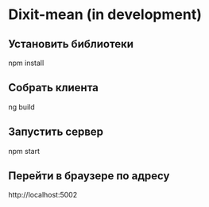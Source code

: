 # Dixit-mean (in development)

## Установить библиотеки

npm install

## Собрать клиента

ng build

## Запустить сервер

npm start

## Перейти в браузере по адресу

http://localhost:5002
